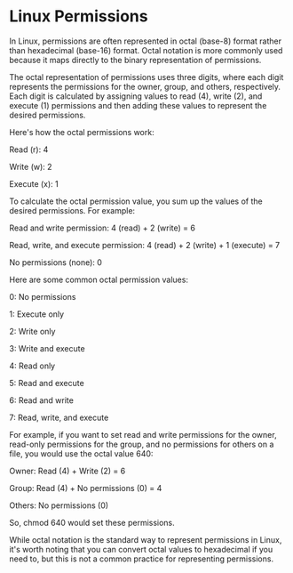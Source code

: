
# Linux Permissions

In Linux, permissions are often represented in octal (base-8) format rather than hexadecimal (base-16) format. Octal notation is more commonly used because it maps directly to the binary representation of permissions.

The octal representation of permissions uses three digits, where each digit represents the permissions for the owner, group, and others, respectively. Each digit is calculated by assigning values to read (4), write (2), and execute (1) permissions and then adding these values to represent the desired permissions.

Here's how the octal permissions work:

Read (r): 4

Write (w): 2

Execute (x): 1

To calculate the octal permission value, you sum up the values of the desired permissions. For example:

Read and write permission: 4 (read) + 2 (write) = 6

Read, write, and execute permission: 4 (read) + 2 (write) + 1 (execute) = 7

No permissions (none): 0

Here are some common octal permission values:

0: No permissions

1: Execute only

2: Write only

3: Write and execute

4: Read only

5: Read and execute

6: Read and write

7: Read, write, and execute

For example, if you want to set read and write permissions for the owner, read-only permissions for the group, and no permissions for others on a file, you would use the octal value 640:

Owner: Read (4) + Write (2) = 6

Group: Read (4) + No permissions (0) = 4

Others: No permissions (0)

So, chmod 640 <file> would set these permissions.


While octal notation is the standard way to represent permissions in Linux, it's worth noting that you can convert octal values to hexadecimal if you need to, but this is not a common practice for representing permissions. 
